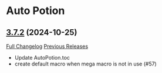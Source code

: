 # Auto Potion

## [3.7.2](https://github.com/ollidiemaus/AutoPotion/tree/3.7.2) (2024-10-25)
[Full Changelog](https://github.com/ollidiemaus/AutoPotion/compare/3.7.1...3.7.2) [Previous Releases](https://github.com/ollidiemaus/AutoPotion/releases)

- Update AutoPotion.toc  
- create default macro when mega macro is not in use (#57)  
